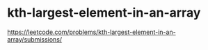 # kth-largest-element-in-an-array
https://leetcode.com/problems/kth-largest-element-in-an-array/submissions/
